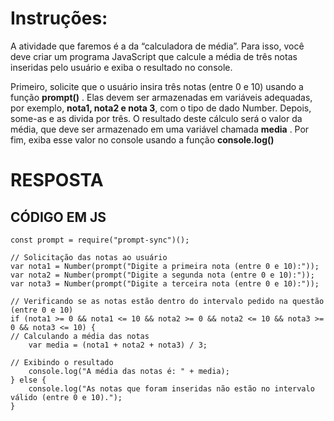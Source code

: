 # Instruções:

A atividade que faremos é a da “calculadora de média”. Para isso, você deve criar um programa JavaScript que calcule a média de três notas inseridas pelo usuário e exiba o resultado no console.


Primeiro, solicite que o usuário insira três notas (entre 0 e 10) usando a função **prompt()** . Elas devem ser armazenadas em variáveis adequadas, por exemplo, **nota1, nota2 e nota 3**, com o tipo de dado Number. Depois, some-as e as divida por três. O resultado deste cálculo será o valor da média, que deve ser armazenado em uma variável chamada **media** . Por fim, exiba esse valor no console usando a função **console.log()**

# RESPOSTA

## CÓDIGO EM JS

```JS
const prompt = require("prompt-sync")();

// Solicitação das notas ao usuário
var nota1 = Number(prompt("Digite a primeira nota (entre 0 e 10):"));
var nota2 = Number(prompt("Digite a segunda nota (entre 0 e 10):"));
var nota3 = Number(prompt("Digite a terceira nota (entre 0 e 10):"));

// Verificando se as notas estão dentro do intervalo pedido na questão (entre 0 e 10)
if (nota1 >= 0 && nota1 <= 10 && nota2 >= 0 && nota2 <= 10 && nota3 >= 0 && nota3 <= 10) {
// Calculando a média das notas
    var media = (nota1 + nota2 + nota3) / 3;

// Exibindo o resultado
    console.log("A média das notas é: " + media);
} else {
    console.log("As notas que foram inseridas não estão no intervalo válido (entre 0 e 10).");
}

```




